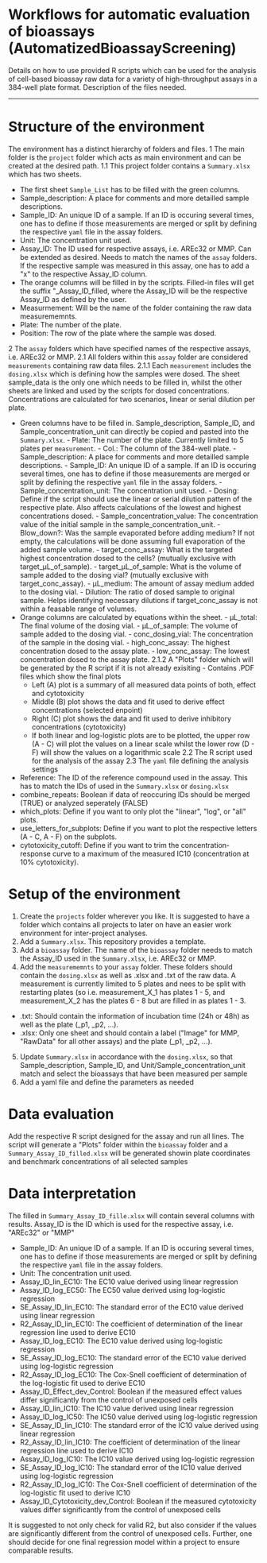 # Workflows for automatic evaluation of bioassays (AutomatizedBioassayScreening)
Details on how to use provided R scripts which can be used for the analysis of cell-based bioassay raw data for a variety of high-throughput assays in a 384-well plate format. Description of the files needed. 

---

# Structure of the environment

The environment has a distinct hierarchy of folders and files. 
1 The main folder is the `project` folder which acts as main environment and can be created at the desired path. 
 1.1 This project folder contains a `Summary.xlsx` which has two sheets.
  - The first sheet  `Sample_List` has to be filled with the green columns.
   - Sample_description: A place for comments and more detailled sample descriptions.
   - Sample_ID: An unique ID of a sample. If an ID is occuring several times, one has to define if those measurements are merged or split by defining the respective `yaml` file in the assay folders. 
   - Unit: The concentration unit used.
   - Assay_ID: The ID used for respective assays, i.e. AREc32 or MMP. Can be extended as desired. Needs to match the names of the `assay` folders. If the respective sample was measured in this assay, one has to add a "x" to the respective Assay_ID column. 
  - The orange columns will be filled in by the scripts. Filled-in files will get the suffix "_Assay_ID_filled, where the Assay_ID will be the respective Assay_ID as defined by the user. 
   - Measurmement: Will be the name of the folder containing the raw data measurememnts.
   - Plate: The number of the plate.
   - Position: The row of the plate where the sample was dosed.

2 The `assay` folders which have specified names of the respective assays, i.e. AREc32 or MMP.
 2.1 All folders within this `assay` folder are considered `measurements` containing raw data files.
  2.1.1 Each `measurement` includes the `dosing.xlsx` which is defining how the samples were dosed. The sheet sample_data is the only one which needs to be filled in, whilst the other sheets are linked and used by the scripts for dosed concentrations. Concentrations are calculated for two scenarios, linear or serial dilution per plate. 
   - Green columns have to be filled in. Sample_description, Sample_ID, and Sample_concentration_unit can directly be copied and pasted into the `Summary.xlsx`.
    - Plate: The number of the plate. Currently limited to 5 plates per `measurement`.
    - Col.: The column of the 384-well plate.
    - Sample_description: A place for comments and more detailled sample descriptions.
    - Sample_ID: An unique ID of a sample. If an ID is occuring several times, one has to define if those measurements are merged or split by defining the respective `yaml` file in the assay folders. 
    - Sample_concentration_unit: The concentration unit used.
    - Dosing: Define if the script should use the linear or serial dilution pattern of the respective plate. Also affects calculations of the lowest and highest concentrations dosed.
    - Sample_concentration_value: The concentration value of the initial sample in the sample_concentration_unit.
    - Blow_down?: Was the sample evaporated before adding medium? If not empty, the calculations will be done assuming full evaporation of the added sample volume.
    - target_conc_assay: What is the targeted highest concentration dosed to the cells? (mutually exclusive with target_µL_of_sample).
    - target_µL_of_sample: What is the volume of sample added to the dosing vial? (mutually exclusive with target_conc_assay).
    - µL_medium: The amount of assay medium added to the dosing vial.
    - Dilution: The ratio of dosed sample to original sample. Helps identifying necessary dilutions if target_conc_assay is not within a feasable range of volumes.
   - Orange columns are calculated by equations within the sheet.
    - µL_total: The final volume of the dosing vial.
    - µL_of_sample: The volume of sample added to the dosing vial.
    - conc_dosing_vial: The concentration of the sample in the dosing vial.
    - high_conc_assay: The highest concentration dosed to the assay plate.
    - low_conc_assay: The lowest concentration dosed to the assay plate.
  2.1.2 A "Plots" folder which will be generated by the R script if it is not already exisiting
    - Contains .PDF files which show the final plots
     - Left (A) plot is a summary of all measured data points of both, effect and cytotoxicity 
     - Middle (B) plot shows the data and fit used to derive effect concentrations (selected enpoint)
     - Right (C) plot shows the data and fit used to derive inhibitory concentrations (cytotoxicity)
     - If both linear and log-logistic plots are to be plotted, the upper row (A - C) will plot the values on a linear scale whilst the lower row (D - F) will show the values on a logarithmic scale
 2.2 The R script used for the analysis of the assay
 2.3 The `yaml` file defining the analysis settings
   - Reference: The ID of the reference compound used in the assay. This has to match the IDs of used in the `Summary.xlsx` or `dosing.xlsx`
   - combine_repeats: Boolean if data of reoccuring IDs should be merged (TRUE) or analyzed seperately (FALSE)
   - which_plots: Define if you want to only plot the "linear", "log", or "all" plots. 
   - use_letters_for_subplots: Define if you want to plot the respective letters (A - C, A - F) on the subplots.
   - cytotoxicity_cutoff: Define if you want to trim the concentration-response curve to a maximum of the measured IC10 (concentration at 10% cytotoxicity). 

# Setup of the environment

1) Create the `projects` folder wherever you like. It is suggested to have a folder which contains all projects to later on have an easier work environment for inter-project analyses. 
2) Add a `Summary.xlsx`. This repository provides a template. 
3) Add a `bioassay` folder. The name of the `bioassay` folder needs to match the Assay_ID used in the `Summary.xlsx`, i.e. AREc32 or MMP. 
4) Add the `measurememnts` to your `assay` folder. These folders should contain the `dosing.xlsx` as well as .xlsx and .txt of the raw data. A measurement is currently limited to 5 plates and nees to be split with restarting plates (so i.e. measurement_X_1 has plates 1 - 5, and measurement_X_2 has the plates 6 - 8 but are filled in as plates 1 - 3. 
 - .txt: Should contain the information of incubation time (24h or 48h) as well as the plate (_p1, _p2, ...). 
 - .xlsx: Only one sheet and should contain a label ("Image" for MMP, "RawData" for all other assays) and the plate (_p1, _p2, ...).
5) Update `Summary.xlsx` in accordance with the `dosing.xlsx`, so that Sample_description, Sample_ID, and Unit/Sample_concentration_unit match and select the bioassays that have been measured per sample
6) Add a yaml file and define the parameters as needed

# Data evaluation

Add the respective R script designed for the assay and run all lines. The script will generate a "Plots" folder within the `bioassay` folder and a `Summary_Assay_ID_filled.xlsx` will be generated showin plate coordinates and benchmark concentrations of all selected samples

# Data interpretation

The filled in `Summary_Assay_ID_fille.xlsx` will contain several columns with results. Assay_ID is the ID which is used for the respective assay, i.e. "AREc32" or "MMP"
 - Sample_ID: An unique ID of a sample. If an ID is occuring several times, one has to define if those measurements are merged or split by defining the respective `yaml` file in the assay folders. 
 - Unit: The concentration unit used.
 - Assay_ID_lin_EC10: The EC10 value derived using linear regression
 - Assay_ID_log_EC50: The EC50 value derived using log-logistic regression
 - SE_Assay_ID_lin_EC10: The standard error of the EC10 value derived using linear regression
 - R2_Assay_ID_lin_EC10: The coefficient of determination of the linear regression line used to derive EC10
 - Assay_ID_log_EC10: The EC10 value derived using log-logistic regression
 - SE_Assay_ID_log_EC10: The standard error of the EC10 value derived using log-logistic regression
 - R2_Assay_ID_log_EC10: The Cox-Snell coefficient of determination of the log-logistic fit used to derive EC10
 - Assay_ID_Effect_dev_Control: Boolean if the measured effect values differ significantly from the control of unexposed cells
 - Assay_ID_lin_IC10: The IC10 value derived using linear regression
 - Assay_ID_log_IC50: The IC50 value derived using log-logistic regression
 - SE_Assay_ID_lin_IC10: The standard error of the IC10 value derived using linear regression
 - R2_Assay_ID_lin_IC10: The coefficient of determination of the linear regression line used to derive IC10
 - Assay_ID_log_IC10: The IC10 value derived using log-logistic regression
 - SE_Assay_ID_log_IC10: The standard error of the IC10 value derived using log-logistic regression
 - R2_Assay_ID_log_IC10: The Cox-Snell coefficient of determination of the log-logistic fit used to derive IC10
 - Assay_ID_Cytotoxicity_dev_Control: Boolean if the measured cytotoxicity values differ significantly from the control of unexposed cells

It is suggested to not only check for valid R2, but also consider if the values are significantly different from the control of unexposed cells. Further, one should decide for one final regression model within a project to ensure comparable results. 